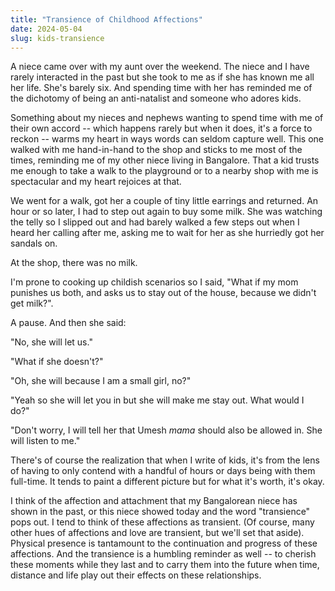 ```yaml
---
title: "Transience of Childhood Affections"
date: 2024-05-04
slug: kids-transience
---
```


A niece came over with my aunt over the weekend. The niece and I have rarely interacted in the past but she took to me as if she has known me all her life. She's barely six. And spending time with her has reminded me of the dichotomy of being an anti-natalist and someone who adores kids.

Something about my nieces and nephews wanting to spend time with me of their own accord -- which happens rarely but when it does, it's a force to reckon -- warms my heart in ways words can seldom capture well. This one walked with me hand-in-hand to the shop and sticks to me most of the times, reminding me of my other niece living in Bangalore. That a kid trusts me enough to take a walk to the playground or to a nearby shop with me is spectacular and my heart rejoices at that.

We went for a walk, got her a couple of tiny little earrings and returned. An hour or so later, I had to step out again to buy some milk. She was watching the telly so I slipped out and had barely walked a few steps out when I heard her calling after me, asking me to wait for her as she hurriedly got her sandals on.

At the shop, there was no milk.

I'm prone to cooking up childish scenarios so I said, "What if my mom punishes us both, and asks us to stay out of the house, because we didn't get milk?".

A pause. And then she said:

"No, she will let us."

"What if she doesn't?"

"Oh, she will because I am a small girl, no?"

"Yeah so she will let you in but she will make me stay out. What would I do?"

"Don't worry, I will tell her that Umesh _mama_ should also be allowed in. She will listen to me."

<div class="separator"></div>

There's of course the realization that when I write of kids, it's from the lens of having to only contend with a handful of hours or days being with them full-time. It tends to paint a different picture but for what it's worth, it's okay.

I think of the affection and attachment that my Bangalorean niece has shown in the past, or this niece showed today and the word "transience" pops out. I tend to think of these affections as transient. (Of course, many other hues of affections and love are transient, but we'll set that aside). Physical presence is tantamount to the continuation and progress of these affections. And the transience is a humbling reminder as well -- to cherish these moments while they last and to carry them into the future when time, distance and life play out their effects on these relationships.
